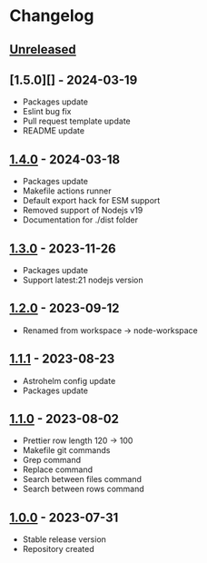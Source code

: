 # Changelog

## [Unreleased][unreleased]

## [1.5.0][] - 2024-03-19

- Packages update
- Eslint bug fix
- Pull request template update
- README update

## [1.4.0][] - 2024-03-18

- Packages update
- Makefile actions runner
- Default export hack for ESM support
- Removed support of Nodejs v19
- Documentation for ./dist folder

## [1.3.0][] - 2023-11-26

- Packages update
- Support latest:21 nodejs version

## [1.2.0][] - 2023-09-12

- Renamed from workspace -> node-workspace

## [1.1.1][] - 2023-08-23

- Astrohelm config update
- Packages update

## [1.1.0][] - 2023-08-02

- Prettier row length 120 -> 100
- Makefile git commands
- Grep command
- Replace command
- Search between files command
- Search between rows command

## [1.0.0][] - 2023-07-31

- Stable release version
- Repository created

[unreleased]: https://github.com/astrohelm/workspace/compare/v1.4.0...HEAD
[1.4.0]: https://github.com/astrohelm/workspace/compare/v1.3.0...v1.4.0
[1.3.0]: https://github.com/astrohelm/workspace/compare/v1.2.0...v1.3.0
[1.2.0]: https://github.com/astrohelm/workspace/compare/v1.1.1...v1.2.0
[1.1.1]: https://github.com/astrohelm/workspace/compare/v1.1.0...v1.1.1
[1.1.0]: https://github.com/astrohelm/workspace/compare/release...v1.1.0
[1.0.0]: https://github.com/astrohelm/workspace/releases/tag/release

